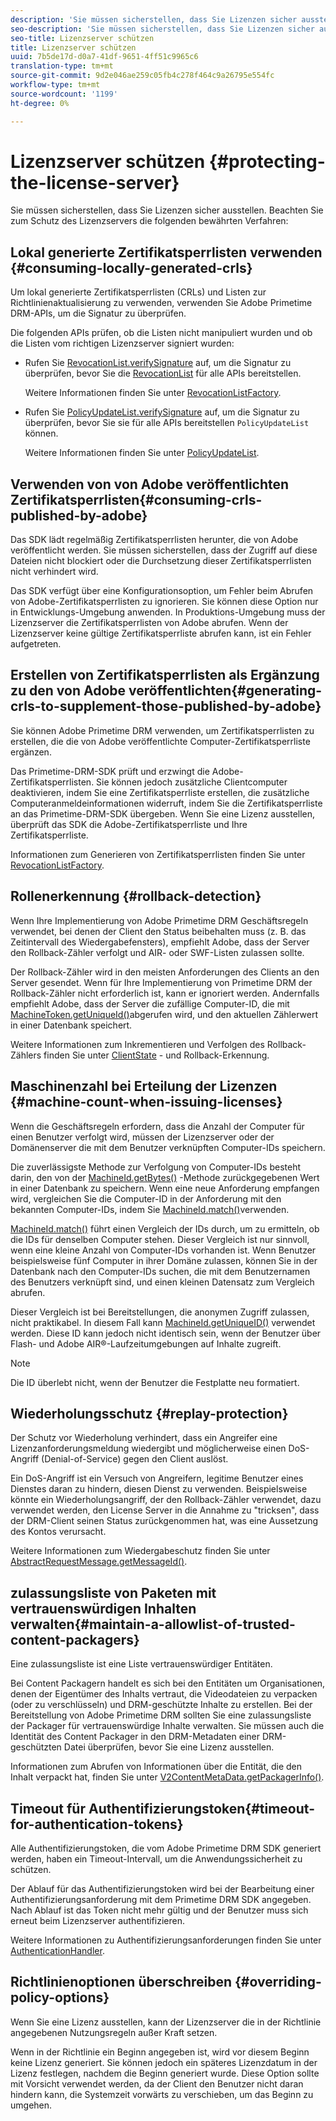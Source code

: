 ```yaml
---
description: 'Sie müssen sicherstellen, dass Sie Lizenzen sicher ausstellen. Beachten Sie die folgenden bewährten Verfahren zum Schutz des Lizenzservers. '
seo-description: 'Sie müssen sicherstellen, dass Sie Lizenzen sicher ausstellen. Beachten Sie die folgenden bewährten Verfahren zum Schutz des Lizenzservers. '
seo-title: Lizenzserver schützen
title: Lizenzserver schützen
uuid: 7b5de17d-d0a7-41df-9651-4ff51c9965c6
translation-type: tm+mt
source-git-commit: 9d2e046ae259c05fb4c278f464c9a26795e554fc
workflow-type: tm+mt
source-wordcount: '1199'
ht-degree: 0%

---
```



# Lizenzserver schützen {#protecting-the-license-server}

Sie müssen sicherstellen, dass Sie Lizenzen sicher ausstellen. Beachten Sie zum Schutz des Lizenzservers die folgenden bewährten Verfahren:

## Lokal generierte Zertifikatsperrlisten verwenden {#consuming-locally-generated-crls}

Um lokal generierte Zertifikatsperrlisten (CRLs) und Listen zur Richtlinienaktualisierung zu verwenden, verwenden Sie Adobe Primetime DRM-APIs, um die Signatur zu überprüfen.

Die folgenden APIs prüfen, ob die Listen nicht manipuliert wurden und ob die Listen vom richtigen Lizenzserver signiert wurden:

* Rufen Sie [RevocationList.verifySignature](https://help.adobe.com/en_US/primetime/api/drm-apis/server/javadocs-flashaccess-pro/com/adobe/flashaccess/sdk/revocation/RevocationList.html#verifySignature(java.security.cert.X509Certificate)) auf, um die Signatur zu überprüfen, bevor Sie die [RevocationList](https://help.adobe.com/en_US/primetime/api/drm-apis/server/javadocs-flashaccess-pro/com/adobe/flashaccess/sdk/revocation/RevocationList.html) für alle APIs bereitstellen.

   Weitere Informationen finden Sie unter [RevocationListFactory](https://help.adobe.com/en_US/primetime/api/drm-apis/server/javadocs-flashaccess-pro/com/adobe/flashaccess/sdk/revocation/RevocationListFactory.html).

* Rufen Sie [PolicyUpdateList.verifySignature](https://help.adobe.com/en_US/primetime/api/drm-apis/server/javadocs-flashaccess-pro/com/adobe/flashaccess/sdk/policyupdate/PolicyUpdateList.html#verifySignature(java.security.cert.X509Certificate)) auf, um die Signatur zu überprüfen, bevor Sie sie für alle APIs bereitstellen `PolicyUpdateList` können.

   Weitere Informationen finden Sie unter [PolicyUpdateList](https://help.adobe.com/en_US/primetime/api/drm-apis/server/javadocs-flashaccess-pro/com/adobe/flashaccess/sdk/policyupdate/PolicyUpdateList.html).

## Verwenden von von Adobe veröffentlichten Zertifikatsperrlisten{#consuming-crls-published-by-adobe}

Das SDK lädt regelmäßig Zertifikatsperrlisten herunter, die von Adobe veröffentlicht werden. Sie müssen sicherstellen, dass der Zugriff auf diese Dateien nicht blockiert oder die Durchsetzung dieser Zertifikatsperrlisten nicht verhindert wird.

Das SDK verfügt über eine Konfigurationsoption, um Fehler beim Abrufen von Adobe-Zertifikatsperrlisten zu ignorieren. Sie können diese Option nur in Entwicklungs-Umgebung anwenden. In Produktions-Umgebung muss der Lizenzserver die Zertifikatsperrlisten von Adobe abrufen. Wenn der Lizenzserver keine gültige Zertifikatsperrliste abrufen kann, ist ein Fehler aufgetreten.

## Erstellen von Zertifikatsperrlisten als Ergänzung zu den von Adobe veröffentlichten{#generating-crls-to-supplement-those-published-by-adobe}

Sie können Adobe Primetime DRM verwenden, um Zertifikatsperrlisten zu erstellen, die die von Adobe veröffentlichte Computer-Zertifikatsperrliste ergänzen.

Das Primetime-DRM-SDK prüft und erzwingt die Adobe-Zertifikatsperrlisten. Sie können jedoch zusätzliche Clientcomputer deaktivieren, indem Sie eine Zertifikatsperrliste erstellen, die zusätzliche Computeranmeldeinformationen widerruft, indem Sie die Zertifikatsperrliste an das Primetime-DRM-SDK übergeben. Wenn Sie eine Lizenz ausstellen, überprüft das SDK die Adobe-Zertifikatsperrliste und Ihre Zertifikatsperrliste.

Informationen zum Generieren von Zertifikatsperrlisten finden Sie unter [RevocationListFactory](https://help.adobe.com/en_US/primetime/api/drm-apis/server/javadocs-flashaccess-pro/com/adobe/flashaccess/sdk/revocation/RevocationListFactory.html).

## Rollenerkennung {#rollback-detection}

Wenn Ihre Implementierung von Adobe Primetime DRM Geschäftsregeln verwendet, bei denen der Client den Status beibehalten muss (z. B. das Zeitintervall des Wiedergabefensters), empfiehlt Adobe, dass der Server den Rollback-Zähler verfolgt und AIR- oder SWF-Listen zulassen sollte.

Der Rollback-Zähler wird in den meisten Anforderungen des Clients an den Server gesendet. Wenn für Ihre Implementierung von Primetime DRM der Rollback-Zähler nicht erforderlich ist, kann er ignoriert werden. Andernfalls empfiehlt Adobe, dass der Server die zufällige Computer-ID, die mit [MachineToken.getUniqueId()](https://help.adobe.com/en_US/primetime/api/drm-apis/server/javadocs-flashaccess-pro/com/adobe/flashaccess/sdk/cert/MachineId.html#getUniqueId())abgerufen wird, und den aktuellen Zählerwert in einer Datenbank speichert.

Weitere Informationen zum Inkrementieren und Verfolgen des Rollback-Zählers finden Sie unter [ClientState](https://help.adobe.com/en_US/primetime/api/drm-apis/server/javadocs-flashaccess-pro/com/adobe/flashaccess/sdk/protocol/ClientState.html) - und Rollback-Erkennung.

## Maschinenzahl bei Erteilung der Lizenzen {#machine-count-when-issuing-licenses}

Wenn die Geschäftsregeln erfordern, dass die Anzahl der Computer für einen Benutzer verfolgt wird, müssen der Lizenzserver oder der Domänenserver die mit dem Benutzer verknüpften Computer-IDs speichern.

Die zuverlässigste Methode zur Verfolgung von Computer-IDs besteht darin, den von der [MachineId.getBytes()](https://help.adobe.com/en_US/primetime/api/drm-apis/server/javadocs-flashaccess-pro/com/adobe/flashaccess/sdk/cert/MachineId.html#getBytes()) -Methode zurückgegebenen Wert in einer Datenbank zu speichern. Wenn eine neue Anforderung empfangen wird, vergleichen Sie die Computer-ID in der Anforderung mit den bekannten Computer-IDs, indem Sie [MachineId.match()](https://help.adobe.com/en_US/primetime/api/drm-apis/server/javadocs-flashaccess-pro/com/adobe/flashaccess/sdk/cert/MachineId.html#matches(com.adobe.flashaccess.sdk.cert.MachineId))verwenden.

[MachineId.match()](https://help.adobe.com/en_US/primetime/api/drm-apis/server/javadocs-flashaccess-pro/com/adobe/flashaccess/sdk/cert/MachineId.html#matches(com.adobe.flashaccess.sdk.cert.MachineId)) führt einen Vergleich der IDs durch, um zu ermitteln, ob die IDs für denselben Computer stehen. Dieser Vergleich ist nur sinnvoll, wenn eine kleine Anzahl von Computer-IDs vorhanden ist. Wenn Benutzer beispielsweise fünf Computer in ihrer Domäne zulassen, können Sie in der Datenbank nach den Computer-IDs suchen, die mit dem Benutzernamen des Benutzers verknüpft sind, und einen kleinen Datensatz zum Vergleich abrufen.

Dieser Vergleich ist bei Bereitstellungen, die anonymen Zugriff zulassen, nicht praktikabel. In diesem Fall kann [MachineId.getUniqueID()](https://help.adobe.com/en_US/primetime/api/drm-apis/server/javadocs-flashaccess-pro/com/adobe/flashaccess/sdk/cert/MachineId.html#getUniqueId()) verwendet werden. Diese ID kann jedoch nicht identisch sein, wenn der Benutzer über Flash- und Adobe AIR®-Laufzeitumgebungen auf Inhalte zugreift.

>[!NOTE]
>
>Die ID überlebt nicht, wenn der Benutzer die Festplatte neu formatiert.

## Wiederholungsschutz {#replay-protection}

Der Schutz vor Wiederholung verhindert, dass ein Angreifer eine Lizenzanforderungsmeldung wiedergibt und möglicherweise einen DoS-Angriff (Denial-of-Service) gegen den Client auslöst.

Ein DoS-Angriff ist ein Versuch von Angreifern, legitime Benutzer eines Dienstes daran zu hindern, diesen Dienst zu verwenden. Beispielsweise könnte ein Wiederholungsangriff, der den Rollback-Zähler verwendet, dazu verwendet werden, den License Server in die Annahme zu &quot;tricksen&quot;, dass der DRM-Client seinen Status zurückgenommen hat, was eine Aussetzung des Kontos verursacht.

Weitere Informationen zum Wiedergabeschutz finden Sie unter [ AbstractRequestMessage.getMessageId()](https://help.adobe.com/en_US/primetime/api/drm-apis/server/javadocs-flashaccess-pro/com/adobe/flashaccess/sdk/protocol/AbstractRequestMessage.html#getMessageId()).

## zulassungsliste von Paketen mit vertrauenswürdigen Inhalten verwalten{#maintain-a-allowlist-of-trusted-content-packagers}

Eine zulassungsliste ist eine Liste vertrauenswürdiger Entitäten.

Bei Content Packagern handelt es sich bei den Entitäten um Organisationen, denen der Eigentümer des Inhalts vertraut, die Videodateien zu verpacken (oder zu verschlüsseln) und DRM-geschützte Inhalte zu erstellen. Bei der Bereitstellung von Adobe Primetime DRM sollten Sie eine zulassungsliste der Packager für vertrauenswürdige Inhalte verwalten. Sie müssen auch die Identität des Content Packager in den DRM-Metadaten einer DRM-geschützten Datei überprüfen, bevor Sie eine Lizenz ausstellen.

Informationen zum Abrufen von Informationen über die Entität, die den Inhalt verpackt hat, finden Sie unter [V2ContentMetaData.getPackagerInfo()](https://help.adobe.com/en_US/primetime/api/drm-apis/server/javadocs-flashaccess-pro/com/adobe/flashaccess/sdk/media/drm/keys/v2/V2ContentMetaData.html#getPackagerInfo()).

## Timeout für Authentifizierungstoken{#timeout-for-authentication-tokens}

Alle Authentifizierungstoken, die vom Adobe Primetime DRM SDK generiert werden, haben ein Timeout-Intervall, um die Anwendungssicherheit zu schützen.

Der Ablauf für das Authentifizierungstoken wird bei der Bearbeitung einer Authentifizierungsanforderung mit dem Primetime DRM SDK angegeben. Nach Ablauf ist das Token nicht mehr gültig und der Benutzer muss sich erneut beim Lizenzserver authentifizieren.

Weitere Informationen zu Authentifizierungsanforderungen finden Sie unter [AuthenticationHandler](https://help.adobe.com/en_US/primetime/api/drm-apis/server/javadocs-flashaccess-pro/com/adobe/flashaccess/sdk/protocol/authentication/AuthenticationHandler.html).

## Richtlinienoptionen überschreiben {#overriding-policy-options}

Wenn Sie eine Lizenz ausstellen, kann der Lizenzserver die in der Richtlinie angegebenen Nutzungsregeln außer Kraft setzen.

Wenn in der Richtlinie ein Beginn angegeben ist, wird vor diesem Beginn keine Lizenz generiert. Sie können jedoch ein späteres Lizenzdatum in der Lizenz festlegen, nachdem die Beginn generiert wurde. Diese Option sollte mit Vorsicht verwendet werden, da der Client den Benutzer nicht daran hindern kann, die Systemzeit vorwärts zu verschieben, um das Beginn zu umgehen.